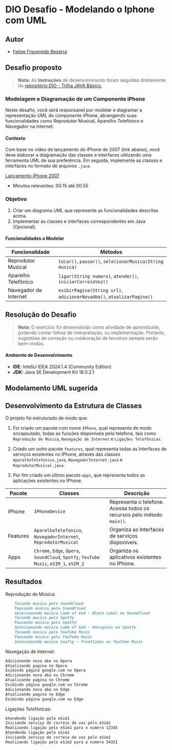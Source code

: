 # DIO Desafio - Modelando o Iphone com UML

## Autor
- [Felipe Figueiredo Bezerra](https://github.com/FigFelipe)

## Desafio proposto

> **Nota:** As **Instruções** de desenvolvimento foram seguidas diretamente do [repositório DIO - Trilha JAVA Básico.](https://github.com/digitalinnovationone/trilha-java-basico/tree/main/desafios/poo)

### Modelagem e Diagramação de um Componente iPhone

[](https://github.com/digitalinnovationone/trilha-java-basico/tree/main/desafios/poo#modelagem-e-diagrama%C3%A7%C3%A3o-de-um-componente-iphone)

Neste desafio, você será responsável por modelar e diagramar a representação UML do componente iPhone, abrangendo suas funcionalidades como Reprodutor Musical, Aparelho Telefônico e Navegador na Internet.

#### Contexto

[](https://github.com/digitalinnovationone/trilha-java-basico/tree/main/desafios/poo#contexto)

Com base no vídeo de lançamento do iPhone de 2007 (link abaixo), você deve elaborar a diagramação das classes e interfaces utilizando uma ferramenta UML de sua preferência. Em seguida, implemente as classes e interfaces no formato de arquivos  `.java`.

[Lançamento iPhone 2007](https://www.youtube.com/watch?v=9ou608QQRq8)

-   Minutos relevantes: 00:15 até 00:55

### Objetivo

[](https://github.com/digitalinnovationone/trilha-java-basico/tree/main/desafios/poo#objetivo)

1.  Criar um diagrama UML que represente as funcionalidades descritas acima.
2.  Implementar as classes e interfaces correspondentes em Java (Opcional).

#### Funcionalidades a Modelar

[](https://github.com/digitalinnovationone/trilha-java-basico/tree/main/desafios/poo#funcionalidades-a-modelar)

|Funcionalidade|Métodos|
|--|--|
|Reprodutor Musical| `tocar()`, `pausar()`, `selecionarMusica(String musica)` |
|Aparelho Telefônico|`ligar(String numero)`,  `atender()`,  `iniciarCorreioVoz()`|
|Navegador de Internet|`exibirPagina(String url)`,  `adicionarNovaAba()`,  `atualizarPagina()`|


## Resolução do Desafio

> **Nota:** O exercício foi desenvolvido como atividade de aprendizado, podendo conter falhas de interpretação, ou implementação. Portanto, sugestões de correção ou colaboração de terceiros sempre serão bem-vindas.

#### Ambiente de Desenvolvimento

 - **IDE**: IntelliJ IDEA 2024.1.4 (Community Edition)
 - **JDK:** Java SE Development Kit 18.0.2.1

## Modelamento UML sugerida

## Desenvolvimento da Estrutura de Classes

O projeto foi estruturado de modo que:

 1. Foi criado um pacote com nome  `IPhone`, qual representa de modo encapsulado, todas as funções disponíveis pelo telefone, tais como  `Reprodução de Música`,  `Navegação de Internet` e  `Ligações Telefônicas`.
 
 2. Criado um outro pacote  `features`, qual representa todas as Interfaces de serviços existentes no IPhone, através das classes  `AparelhoTelefonico.java`,  `NavegadorInternet.java` e `ReprodutorMusical.java`.
 3. Por fim criado um último pacote  `apps`, que representa todos as aplicações existentes no IPhone.

|Pacote|Classes|Descrição|
|--|--|--|
|IPhone| `IPhoneDevice`|Representa o telefone. Acessa todos os recursos pelo método `main()`.
|Features|`AparelhoTelefonico`,  `NavegadorInternet`,  `ReprodutorMusical`|Organiza as Interfaces de serviços disponíveis.
|Apps|`Chrome`,  `Edge`,  `Opera`, `SoundCloud`,  `Spotfy`,  `YouTube Music`, `eSIM_1`,  `eSIM_2`| Organiza os aplicativos existentes no IPhone.

##  Resultados

 Reprodução de Música:
```markdown
    Tocando musica pelo SoundCloud
    Pausando musica pelo SoundCloud
    Selecionando musica Lamb of God - Black Label no SoundCloud
    Tocando musica pelo Spotfy
    Pausando musica pelo Spotfy
    Selecionando musica Lamb of God - Hourglass no Spotfy
    Tocando musica pelo YouTube Music
    Pausando musica pelo YouTube Music
    Selecionando musica Soufly - Frontlines no YouTube Music
```
Navegação de Internet:
```markdown
Adicionando nova aba no Opera
Atualizando pagina no Opera
Exibindo página google.com no Opera
Adicionando nova aba no Chrome
Atualizando pagina no Chrome
Exibindo página google.com no Chrome
Adicionando nova aba no Edge
Atualizando pagina no Edge
Exibindo página google.com no Edge
```
Ligações Telefônicas:
```markdown
Atendendo ligação pelo eSim1
Iniciando serviço de correio de voz pelo eSim1
Realizando ligação pelo eSim1 para o numero 12345
Atendendo ligação pelo eSim2
Iniciando serviço de correio de voz pelo eSim2
Realizando ligação pelo eSim2 para o numero 54321
```
